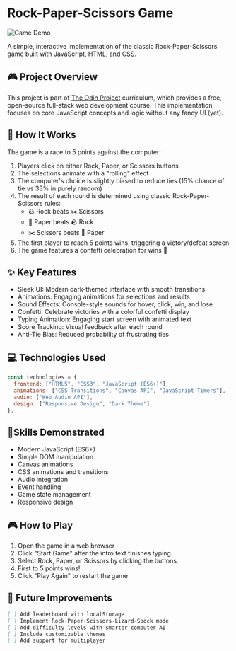 # Rock-Paper-Scissors Game
![Game Demo](images/demo.gif)

A simple, interactive implementation of the classic Rock-Paper-Scissors game built with JavaScript, HTML, and CSS.

## 🎮 Project Overview

This project is part of [The Odin Project](https://www.theodinproject.com/) curriculum, which provides a free, open-source full-stack web development course. This implementation focuses on core JavaScript concepts and logic without any fancy UI (yet).

## 🎲 How It Works

The game is a race to 5 points against the computer:

1. Players click on either Rock, Paper, or Scissors buttons
2. The selections animate with a "rolling" effect
3. The computer's choice is slightly biased to reduce ties (15% chance of tie vs 33% in purely random)
4. The result of each round is determined using classic Rock-Paper-Scissors rules:
   - 🪨 Rock beats ✂️ Scissors
   - 📄 Paper beats 🪨 Rock
   - ✂️ Scissors beats 📄 Paper
5. The first player to reach 5 points wins, triggering a victory/defeat screen
6. The game features a confetti celebration for wins 🎉

## ✨ Key Features

- Sleek UI: Modern dark-themed interface with smooth transitions
- Animations: Engaging animations for selections and results
- Sound Effects: Console-style sounds for hover, click, win, and lose
- Confetti: Celebrate victories with a colorful confetti display
- Typing Animation: Engaging start screen with animated text
- Score Tracking: Visual feedback after each round
- Anti-Tie Bias: Reduced probability of frustrating ties

## 💻 Technologies Used
```javascript
const technologies = {
  frontend: ["HTML5", "CSS3", "JavaScript (ES6+)"],
  animations: ["CSS Transitions", "Canvas API", "JavaScript Timers"],
  audio: ["Web Audio API"],
  design: ["Responsive Design", "Dark Theme"]
};
```

## 🎯Skills Demonstrated

- Modern JavaScript (ES6+)
- Simple DOM manipulation
- Canvas animations
- CSS animations and transitions
- Audio integration
- Event handling
- Game state management
- Responsive design

## 🎮 How to Play

1. Open the game in a web browser
2. Click "Start Game" after the intro text finishes typing
3. Select Rock, Paper, or Scissors by clicking the buttons
4. First to 5 points wins!
5. Click "Play Again" to restart the game

## 🚀 Future Improvements

```markdown
[ ] Add leaderboard with localStorage
[ ] Implement Rock-Paper-Scissors-Lizard-Spock mode
[ ] Add difficulty levels with smarter computer AI
[ ] Include customizable themes
[ ] Add support for multiplayer
```
